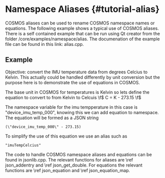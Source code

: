 # Namespace Aliases {#tutorial-alias}

COSMOS aliases can be used to rename COSMOS namespace names or equations. The following example shows a typical use of COSMOS aliases. There is a self contained example that can be run using Qt creator from the folder <COSMOS>/core/examples/namespace/alias. The documenation of the example file can be found in this link: alias.cpp.

## Example
Objective: convert the IMU temperature data from degrees Celcius to Kelvin. This actually could be handled differently by unit conversion but the purpose here is to demonstrate the use of equations in COSMOS.

The base unit in COSMOS for temperatures is Kelvin so lets define the equation to convert to from Kelvin to Celcuis \f$ C = K - 273.15 \f$

The namespace variable for the imu tempperature in this case is "device_imu_temp_000", knowing this we can add equation to namespace. The equation will be formed as a JSON string 
```
(\"device_imu_temp_000\" - 273.15)
```
To simplify the use of this equation we use an alias such as 
```
"imuTempCelcius"
```

The code to handle COSMOS namespace aliases and equations can be found in jsonlib.cpp. The relevant functions for aliases are \ref json_addentry and \ref json_get_double. For equations the relevant functions are \ref json_equation and \ref json_equation_map.

